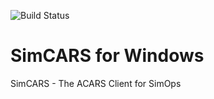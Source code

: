 ![Build Status](https://github.com/PyxisInt/SimCARS/actions/workflows/main.yml/badge.svg)

# SimCARS for Windows
SimCARS - The ACARS Client for SimOps
